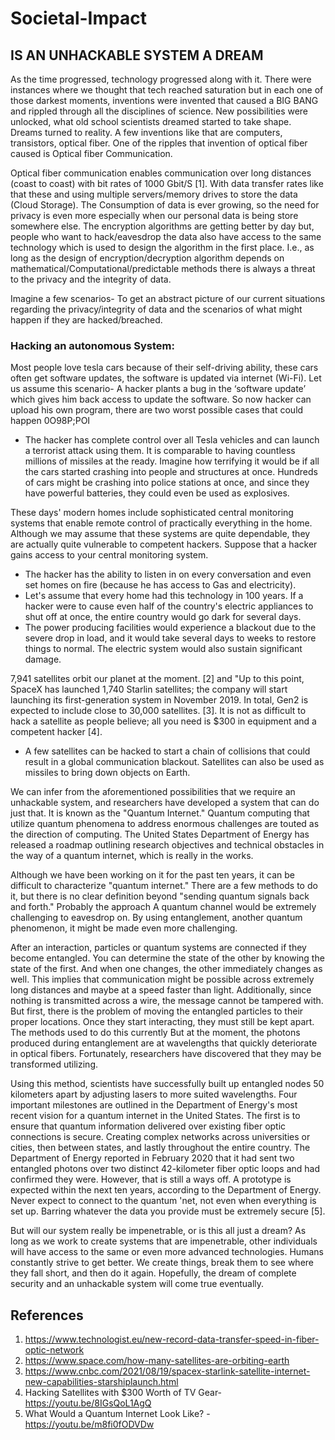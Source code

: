 # Societal-Impact

## IS AN UNHACKABLE SYSTEM A DREAM

As the time progressed, technology progressed along with it. There were instances where
we thought that tech reached saturation but in each one of those darkest moments, inventions were
invented that caused a BIG BANG and rippled through all the disciplines of science. New
possibilities were unlocked, what old school scientists dreamed started to take shape. Dreams
turned to reality. A few inventions like that are computers, transistors, optical fiber. One of the
ripples that invention of optical fiber caused is Optical fiber Communication.

Optical fiber communication enables communication over long distances (coast to coast)
with bit rates of 1000 Gbit/S [1]. With data transfer rates like that these and using multiple
servers/memory drives to store the data (Cloud Storage). The Consumption of data is ever
growing, so the need for privacy is even more especially when our personal data is being store
somewhere else. The encryption algorithms are getting better by day but, people who want to
hack/eavesdrop the data also have access to the same technology which is used to design the
algorithm in the first place. I.e., as long as the design of encryption/decryption algorithm depends
on mathematical/Computational/predictable methods there is always a threat to the privacy and the
integrity of data.

Imagine a few scenarios- To get an abstract picture of our current situations regarding the
privacy/integrity of data and the scenarios of what might happen if they are hacked/breached.

### Hacking an autonomous System:

Most people love tesla cars because of their self-driving ability, these cars often get
software updates, the software is updated via internet (Wi-Fi). Let us assume this scenario- A
hacker plants a bug in the ‘software update’ which gives him back access to update the software.
So now hacker can upload his own program, there are two worst possible cases that could happen
0O98P;POI
- The hacker has complete control over all Tesla vehicles and can launch a terrorist attack using them. It is comparable to having countless millions of missiles at the ready. Imagine how terrifying it would be if all the cars started crashing into people and structures at once. Hundreds of cars might be crashing into police stations at once, and since they have powerful batteries, they could even be used as explosives.

These days' modern homes include sophisticated central monitoring systems that enable remote control of practically everything in the home. Although we may assume that these systems are quite dependable, they are actually quite vulnerable to competent hackers. Suppose that a hacker gains access to your central monitoring system.

- The hacker has the ability to listen in on every conversation and even set homes on fire (because he has access to Gas and electricity).
- Let's assume that every home had this technology in 100 years. If a hacker were to cause even half of the country's electric appliances to shut off at once, the entire country would go dark for several days.
- The power producing facilities would experience a blackout due to the severe drop in load, and it would take several days to weeks to restore things to normal. The electric system would also sustain significant damage.

7,941 satellites orbit our planet at the moment. [2] and "Up to this point, SpaceX has launched 1,740 Starlin satellites; the company will start launching its first-generation system in November 2019. In total, Gen2 is expected to include close to 30,000 satellites. [3]. It is not as difficult to hack a satellite as people believe; all you need is $300 in equipment and a competent hacker [4].

- A few satellites can be hacked to start a chain of collisions that could result in a global communication blackout. Satellites can also be used as missiles to bring down objects on Earth.

We can infer from the aforementioned possibilities that we require an unhackable system, and researchers have developed a system that can do just that. It is known as the "Quantum Internet." Quantum computing that utilize quantum phenomena to address enormous challenges are touted as the direction of computing. The United States Department of Energy has released a roadmap outlining research objectives and technical obstacles in the way of a quantum internet, which is really in the works.

Although we have been working on it for the past ten years, it can be difficult to characterize "quantum internet." There are a few methods to do it, but there is no clear definition beyond "sending quantum signals back and forth." Probably the approach A quantum channel would be extremely challenging to eavesdrop on. By using entanglement, another quantum phenomenon, it might be made even more challenging.

After an interaction, particles or quantum systems are connected if they become entangled. You can determine the state of the other by knowing the state of the first. And when one changes, the other immediately changes as well. This implies that communication might be possible across extremely long distances and maybe at a speed faster than light. Additionally, since nothing is transmitted across a wire, the message cannot be tampered with. But first, there is the problem of moving the entangled particles to their proper locations. Once they start interacting, they must still be kept apart. The methods used to do this currently But at the moment, the photons produced during entanglement are at wavelengths that quickly deteriorate in optical fibers. Fortunately, researchers have discovered that they may be transformed utilizing.

Using this method, scientists have successfully built up entangled nodes 50 kilometers apart by adjusting lasers to more suited wavelengths. Four important milestones are outlined in the Department of Energy's most recent vision for a quantum internet in the United States. The first is to ensure that quantum information delivered over existing fiber optic connections is secure. Creating complex networks across universities or cities, then between states, and lastly throughout the entire country. The Department of Energy reported in February 2020 that it had sent two entangled photons over two distinct 42-kilometer fiber optic loops and had confirmed they were. However, that is still a ways off. A prototype is expected within the next ten years, according to the Department of Energy. Never expect to connect to the quantum 'net, not even when everything is set up. Barring whatever the data you provide must be extremely secure [5].

But will our system really be impenetrable, or is this all just a dream? As long as we work to create systems that are impenetrable, other individuals will have access to the same or even more advanced technologies. Humans constantly strive to get better. We create things, break them to see where they fall short, and then do it again. Hopefully, the dream of complete security and an unhackable system will come true eventually.

## References
 1. https://www.technologist.eu/new-record-data-transfer-speed-in-fiber-optic-network
 2. https://www.space.com/how-many-satellites-are-orbiting-earth
 3. https://www.cnbc.com/2021/08/19/spacex-starlink-satellite-internet-new-capabilities-starshiplaunch.html 
 4. Hacking Satellites with $300 Worth of TV Gear- https://youtu.be/8IGsQoL1AgQ
 5. What Would a Quantum Internet Look Like? - https://youtu.be/m8fi0fODVDw




